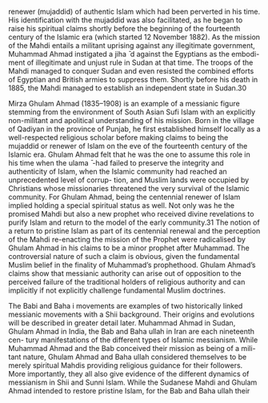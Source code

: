 renewer (mujaddid) of authentic Islam which had been perverted in his time. His identification with the mujaddid was also facilitated, as he began to raise his spiritual claims shortly before the beginning of the fourteenth century of the Islamic era (which started 12 November 1882). As the mission of the Mahdi entails a militant uprising against any illegitimate government,  Muhammad Ahmad instigated a jiha ̄ d against the Egyptians as the embodi- ment of illegitimate and unjust rule in Sudan at that time. The troops of  the Mahdi managed to conquer Sudan and even resisted the combined efforts of Egyptian and British armies to suppress them. Shortly before his death in 1885, the Mahdi managed to establish an independent state in Sudan.30

Mirza Ghulam Ahmad (1835–1908) is an example of a messianic figure stemming from the environment of South Asian Sufi Islam with an explicitly non-militant and apolitical understanding of his mission. Born in the village of Qadiyan in the province of Punjab, he first established himself locally as a well-respected religious scholar before making claims to being the mujaddid or renewer of Islam on the eve of the fourteenth century of the Islamic era. Ghulam Ahmad felt that he was the one to assume this role in his time when  the ulama ̄ -had failed to preserve the integrity and authenticity of Islam,  when the Islamic community had reached an unprecedented level of corrup- tion, and Muslim lands were occupied by Christians whose missionaries  threatened the very survival of the Islamic community. For Ghulam Ahmad, being the centennial renewer of Islam implied holding a special spiritual status as well. Not only was he the promised Mahdi but also a new prophet who received divine revelations to purify Islam and return to the model of the early community.31 The notion of a return to pristine Islam as part of its centennial renewal and the perception of the Mahdi re-enacting the mission of the Prophet were radicalised by Ghulam Ahmad in his claims to be a minor prophet after Muhammad. The controversial nature of such a claim is obvious, given the fundamental Muslim belief in the finality of Muhammad’s prophethood. Ghulam Ahmad’s claims show that messianic authority can arise out of opposition to the perceived failure of the traditional holders of religious authority and can implicitly if not explicitly challenge fundamental Muslim doctrines.

The Babi and Baha i movements are examples of two historically linked messianic movements with a Shii background. Their origins and evolutions will be described in greater detail later. Muhammad Ahmad in Sudan, Ghulam  Ahmad in India, the Bab and Baha ullah in Iran are each nineteenth cen- tury manifestations of the different types of Islamic messianism. While  Muhammad Ahmad and the Bab conceived their mission as being of a mili- tant nature, Ghulam Ahmad and Baha ullah considered themselves to be  merely spiritual Mahdis providing religious guidance for their followers. More importantly, they all also give evidence of the different dynamics of messianism in Shii and Sunni Islam. While the Sudanese Mahdi and Ghulam Ahmad intended to restore pristine Islam, for the Bab and Baha ullah their
